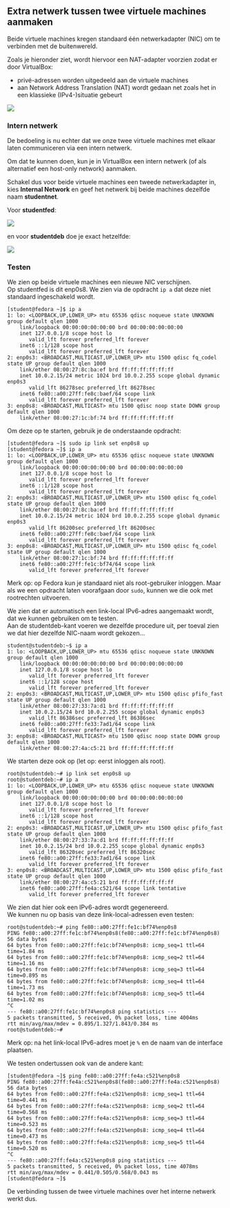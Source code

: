## Extra netwerk tussen twee virtuele machines aanmaken

Beide virtuele machines kregen standaard één netwerkadapter (NIC) om te
verbinden met de buitenwereld.

Zoals je hieronder ziet, wordt hiervoor een NAT-adapter voorzien zodat er door VirtualBox:

* privé-adressen worden uitgedeeld aan de virtuele machines
* aan Network Address Translation (NAT) wordt gedaan net zoals het in een klassieke (IPv4-)situatie gebeurt

![](Pictures/10000000000002FC0000022611049BCBEBC4B966.png)

### Intern netwerk

De bedoeling is nu echter dat we onze twee virtuele machines met elkaar laten
communiceren via een intern netwerk.

Om dat te kunnen doen, kun je in VirtualBox een intern netwerk (of
als alternatief een host-only network) aanmaken.

Schakel dus voor beide virtuele machines een tweede netwerkadapter in, kies **Internal Network** en geef het netwerk bij beide machines dezelfde naam **studentnet**.

Voor **studentfed**:

![](Pictures/10000000000002F600000223EF15E24ED8DEE9C5.png)

en voor **studentdeb** doe je exact hetzelfde:

![](Pictures/10000000000002FB0000022A8184213687799D55.png)

### Testen

We zien op beide virtuele machines een nieuwe NIC verschijnen.  
Op studentfed is dit enp0s8. We zien via de opdracht `ip a` dat deze niet standaard ingeschakeld wordt.

~~~
[student@fedora ~]$ ip a
1: lo: <LOOPBACK,UP,LOWER_UP> mtu 65536 qdisc noqueue state UNKNOWN group default qlen 1000
    link/loopback 00:00:00:00:00:00 brd 00:00:00:00:00:00
    inet 127.0.0.1/8 scope host lo
       valid_lft forever preferred_lft forever
    inet6 ::1/128 scope host 
       valid_lft forever preferred_lft forever
2: enp0s3: <BROADCAST,MULTICAST,UP,LOWER_UP> mtu 1500 qdisc fq_codel state UP group default qlen 1000
    link/ether 08:00:27:8c:ba:ef brd ff:ff:ff:ff:ff:ff
    inet 10.0.2.15/24 metric 1024 brd 10.0.2.255 scope global dynamic enp0s3
       valid_lft 86278sec preferred_lft 86278sec
    inet6 fe80::a00:27ff:fe8c:baef/64 scope link 
       valid_lft forever preferred_lft forever
3: enp0s8: <BROADCAST,MULTICAST> mtu 1500 qdisc noop state DOWN group default qlen 1000
    link/ether 08:00:27:1c:bf:74 brd ff:ff:ff:ff:ff:ff
~~~

Om deze op te starten, gebruik je de onderstaande opdracht:

~~~
[student@fedora ~]$ sudo ip link set enp0s8 up
[student@fedora ~]$ ip a
1: lo: <LOOPBACK,UP,LOWER_UP> mtu 65536 qdisc noqueue state UNKNOWN group default qlen 1000
    link/loopback 00:00:00:00:00:00 brd 00:00:00:00:00:00
    inet 127.0.0.1/8 scope host lo
       valid_lft forever preferred_lft forever
    inet6 ::1/128 scope host 
       valid_lft forever preferred_lft forever
2: enp0s3: <BROADCAST,MULTICAST,UP,LOWER_UP> mtu 1500 qdisc fq_codel state UP group default qlen 1000
    link/ether 08:00:27:8c:ba:ef brd ff:ff:ff:ff:ff:ff
    inet 10.0.2.15/24 metric 1024 brd 10.0.2.255 scope global dynamic enp0s3
       valid_lft 86200sec preferred_lft 86200sec
    inet6 fe80::a00:27ff:fe8c:baef/64 scope link 
       valid_lft forever preferred_lft forever
3: enp0s8: <BROADCAST,MULTICAST,UP,LOWER_UP> mtu 1500 qdisc fq_codel state UP group default qlen 1000
    link/ether 08:00:27:1c:bf:74 brd ff:ff:ff:ff:ff:ff
    inet6 fe80::a00:27ff:fe1c:bf74/64 scope link 
       valid_lft forever preferred_lft forever
~~~

Merk op: op Fedora kun je standaard niet als root-gebruiker inloggen. Maar als we een opdracht laten voorafgaan door `sudo`, kunnen we die ook met rootrechten uitvoeren.

We zien dat er automatisch een link-local IPv6-adres aangemaakt wordt, dat we kunnen gebruiken om te testen.  
Aan de studentdeb-kant voeren we dezelfde procedure uit, per toeval zien we dat hier dezelfde NIC-naam wordt gekozen...

~~~
student@studentdeb:~$ ip a
1: lo: <LOOPBACK,UP,LOWER_UP> mtu 65536 qdisc noqueue state UNKNOWN group default qlen 1000
    link/loopback 00:00:00:00:00:00 brd 00:00:00:00:00:00
    inet 127.0.0.1/8 scope host lo
       valid_lft forever preferred_lft forever
    inet6 ::1/128 scope host 
       valid_lft forever preferred_lft forever
2: enp0s3: <BROADCAST,MULTICAST,UP,LOWER_UP> mtu 1500 qdisc pfifo_fast state UP group default qlen 1000
    link/ether 08:00:27:33:7a:d1 brd ff:ff:ff:ff:ff:ff
    inet 10.0.2.15/24 brd 10.0.2.255 scope global dynamic enp0s3
       valid_lft 86386sec preferred_lft 86386sec
    inet6 fe80::a00:27ff:fe33:7ad1/64 scope link 
       valid_lft forever preferred_lft forever
3: enp0s8: <BROADCAST,MULTICAST> mtu 1500 qdisc noop state DOWN group default qlen 1000
    link/ether 08:00:27:4a:c5:21 brd ff:ff:ff:ff:ff:ff
~~~

We starten deze ook op (let op: eerst inloggen als root).

~~~
root@studentdeb:~# ip link set enp0s8 up
root@studentdeb:~# ip a
1: lo: <LOOPBACK,UP,LOWER_UP> mtu 65536 qdisc noqueue state UNKNOWN group default qlen 1000
    link/loopback 00:00:00:00:00:00 brd 00:00:00:00:00:00
    inet 127.0.0.1/8 scope host lo
       valid_lft forever preferred_lft forever
    inet6 ::1/128 scope host 
       valid_lft forever preferred_lft forever
2: enp0s3: <BROADCAST,MULTICAST,UP,LOWER_UP> mtu 1500 qdisc pfifo_fast state UP group default qlen 1000
    link/ether 08:00:27:33:7a:d1 brd ff:ff:ff:ff:ff:ff
    inet 10.0.2.15/24 brd 10.0.2.255 scope global dynamic enp0s3
       valid_lft 86320sec preferred_lft 86320sec
    inet6 fe80::a00:27ff:fe33:7ad1/64 scope link 
       valid_lft forever preferred_lft forever
3: enp0s8: <BROADCAST,MULTICAST,UP,LOWER_UP> mtu 1500 qdisc pfifo_fast state UP group default qlen 1000
    link/ether 08:00:27:4a:c5:21 brd ff:ff:ff:ff:ff:ff
    inet6 fe80::a00:27ff:fe4a:c521/64 scope link tentative 
       valid_lft forever preferred_lft forever
~~~

We zien dat hier ook een IPv6-adres wordt gegenereerd.  
We kunnen nu op basis van deze link-local-adressen even testen:

~~~
root@studentdeb:~# ping fe80::a00:27ff:fe1c:bf74%enp0s8
PING fe80::a00:27ff:fe1c:bf74%enp0s8(fe80::a00:27ff:fe1c:bf74%enp0s8) 56 data bytes
64 bytes from fe80::a00:27ff:fe1c:bf74%enp0s8: icmp_seq=1 ttl=64 time=1.84 ms
64 bytes from fe80::a00:27ff:fe1c:bf74%enp0s8: icmp_seq=2 ttl=64 time=1.16 ms
64 bytes from fe80::a00:27ff:fe1c:bf74%enp0s8: icmp_seq=3 ttl=64 time=0.895 ms
64 bytes from fe80::a00:27ff:fe1c:bf74%enp0s8: icmp_seq=4 ttl=64 time=1.73 ms
64 bytes from fe80::a00:27ff:fe1c:bf74%enp0s8: icmp_seq=5 ttl=64 time=1.02 ms
^C
--- fe80::a00:27ff:fe1c:bf74%enp0s8 ping statistics ---
5 packets transmitted, 5 received, 0% packet loss, time 4004ms
rtt min/avg/max/mdev = 0.895/1.327/1.843/0.384 ms
root@studentdeb:~# 
~~~

Merk op: na het link-local IPv6-adres moet je `%` en de naam van de interface plaatsen.

We testen ondertussen ook van de andere kant:

~~~
[student@fedora ~]$ ping fe80::a00:27ff:fe4a:c521%enp0s8
PING fe80::a00:27ff:fe4a:c521%enp0s8(fe80::a00:27ff:fe4a:c521%enp0s8) 56 data bytes
64 bytes from fe80::a00:27ff:fe4a:c521%enp0s8: icmp_seq=1 ttl=64 time=0.441 ms
64 bytes from fe80::a00:27ff:fe4a:c521%enp0s8: icmp_seq=2 ttl=64 time=0.568 ms
64 bytes from fe80::a00:27ff:fe4a:c521%enp0s8: icmp_seq=3 ttl=64 time=0.523 ms
64 bytes from fe80::a00:27ff:fe4a:c521%enp0s8: icmp_seq=4 ttl=64 time=0.473 ms
64 bytes from fe80::a00:27ff:fe4a:c521%enp0s8: icmp_seq=5 ttl=64 time=0.520 ms
^C
--- fe80::a00:27ff:fe4a:c521%enp0s8 ping statistics ---
5 packets transmitted, 5 received, 0% packet loss, time 4078ms
rtt min/avg/max/mdev = 0.441/0.505/0.568/0.043 ms
[student@fedora ~]$ 
~~~

De verbinding tussen de twee virtuele machines over het interne netwerk werkt dus.

